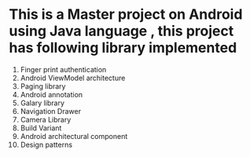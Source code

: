 # This is a Master project on Android using Java language , this project has following library implemented

1. Finger print authentication 
2. Android ViewModel architecture
3. Paging library
4. Android annotation
5. Galary library
6. Navigation Drawer
7. Camera Library
8. Build Variant 
9. Android architectural component
10. Design patterns

